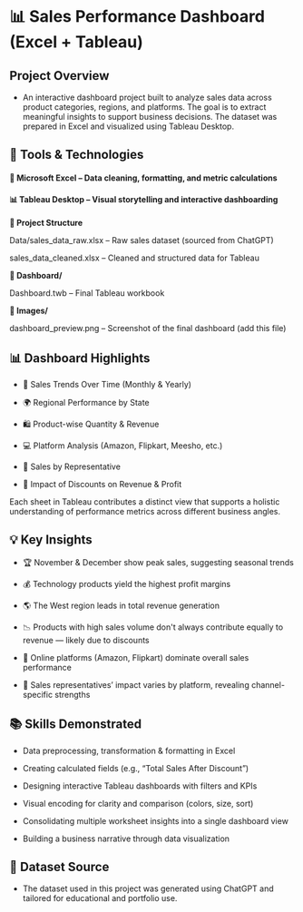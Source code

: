 # 📊 Sales Performance Dashboard (Excel + Tableau)

## Project Overview

  - An interactive dashboard project built to analyze sales data across product categories, regions, and platforms. The goal is to extract meaningful insights to support business decisions. The dataset was prepared in Excel and visualized using Tableau Desktop.


## 🧰 Tools & Technologies

#### 💾 Microsoft Excel – Data cleaning, formatting, and metric calculations


#### 📊 Tableau Desktop – Visual storytelling and interactive dashboarding

**📂 Project Structure**
 
 Data/sales_data_raw.xlsx – Raw sales dataset (sourced from ChatGPT)
 
 sales_data_cleaned.xlsx – Cleaned and structured data for Tableau

**📁 Dashboard/**

Dashboard.twb – Final Tableau workbook

**📁 Images/**

dashboard_preview.png – Screenshot of the final dashboard (add this file)


## 📊 Dashboard Highlights

- 📅 Sales Trends Over Time (Monthly & Yearly)

- 🌍 Regional Performance by State

- 🛍 Product-wise Quantity & Revenue

- 💻 Platform Analysis (Amazon, Flipkart, Meesho, etc.)

- 👤 Sales by Representative

- 💸 Impact of Discounts on Revenue & Profit

Each sheet in Tableau contributes a distinct view that supports a holistic understanding of performance metrics across different business angles.

## 💡 Key Insights

- 🏆 November & December show peak sales, suggesting seasonal trends

- 💰 Technology products yield the highest profit margins

- 🌎 The West region leads in total revenue generation

- 📉 Products with high sales volume don't always contribute equally to revenue — likely due to discounts

- 🛒 Online platforms (Amazon, Flipkart) dominate overall sales performance

- 👥 Sales representatives’ impact varies by platform, revealing channel-specific strengths

## 📚 Skills Demonstrated

- Data preprocessing, transformation & formatting in Excel

- Creating calculated fields (e.g., “Total Sales After Discount”)

- Designing interactive Tableau dashboards with filters and KPIs

- Visual encoding for clarity and comparison (colors, size, sort)

- Consolidating multiple worksheet insights into a single dashboard view

- Building a business narrative through data visualization

## 🔗 Dataset Source

- The dataset used in this project was generated using ChatGPT and tailored for educational and portfolio use.
